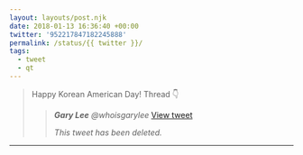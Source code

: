 ```yaml
---
layout: layouts/post.njk
date: 2018-01-13 16:36:40 +00:00
twitter: '952217847182245888'
permalink: /status/{{ twitter }}/
tags: 
  - tweet
  - qt
---
```


> Happy Korean American Day! Thread 👇 
> 
> > <cite>**Gary Lee** @whoisgarylee</cite> [View tweet](https://twitter.com/whoisgarylee/status/952180630137155585)
> > 
> > _This tweet has been deleted._

---
